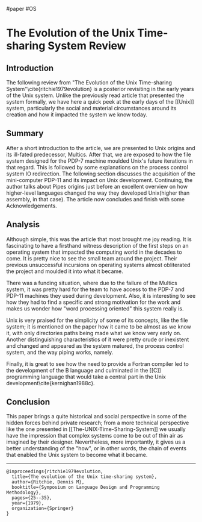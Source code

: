 #paper #OS
# The Evolution of the Unix Time-sharing System Review

## Introduction

The following review from "The Evolution of the Unix Time-sharing System"\cite{ritchie1979evolution} is a posterior revisiting in the early years of the Unix system. Unlike the previously read article that presented the system formally, we have here a quick peek at the early days of the [[Unix]] system, particularly the social and material circumstances around its creation and how it impacted the system we know today.

 
## Summary

After a short introduction to the article, we are presented to Unix origins and its ill-fated predecessor, Multics. After that, we are exposed to how the file system designed for the PDP-7 machine moulded Unix's future iterations in that regard. This is followed by some explanations on the process control system IO redirection. The following section discusses the acquisition of the mini-computer PDP-11 and its impact on Unix development. Continuing, the author talks about Pipes origins just before an excellent overview on how higher-level languages changed the way they developed Unix(higher than assembly, in that case). The article now concludes and finish with some Acknowledgements.

 
## Analysis

Although simple, this was the article that most brought me joy reading. It is fascinating to have a firsthand witness description of the first steps on an operating system that impacted the computing world in the decades to come. It is pretty nice to see the small team around the project. Their previous unsuccessful incursions on operating systems almost obliterated the project and moulded it into what it became.

There was a funding situation, where due to the failure of the Multics system, it was pretty hard for the team to have access to the PDP-7 and PDP-11 machines they used during development. Also, it is interesting to see how they had to find a specific and strong motivation for the work and makes us wonder how "word processing oriented" this system really is.

Unix is very praised for the simplicity of some of its concepts, like the file system; it is mentioned on the paper how it came to be almost as we know it, with only directories paths being made what we know very early on. Another distinguishing characteristics of it were pretty crude or inexistent and changed and appeared as the system matured, the process control system, and the way piping works, namely.

Finally, it is great to see how the need to provide a Fortran compiler led to the development of the B language and culminated in the [[C]] programming language that would take a central part in the Unix development\cite{kernighan1988c}.

  
## Conclusion

This paper brings a quite historical and social perspective in some of the hidden forces behind private research; from a more technical perspective like the one presented in [[The-UNIX-Time-Sharing-System]] we usually have the impression that complex systems come to be out of thin air as imagined by their designer. Nevertheless, more importantly, it gives us a better understanding of the "how", or in other words, the chain of events that enabled the Unix system to become what it became.

---

```
@inproceedings{ritchie1979evolution,
  title={The evolution of the Unix time-sharing system},
  author={Ritchie, Dennis M},
  booktitle={Symposium on Language Design and Programming Methodology},
  pages={25--35},
  year={1979},
  organization={Springer}
}
```